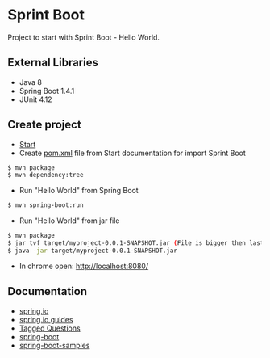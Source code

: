 # Sprint Boot
Project to start with Sprint Boot - Hello World.

## External Libraries
- Java 8
- Spring Boot 1.4.1
- JUnit 4.12

## Create project
- [Start](http://docs.spring.io/spring-boot/docs/current-SNAPSHOT/reference/htmlsingle/#getting-started)
- Create [pom.xml](http://start.spring.io/) file from Start documentation for import Sprint Boot
```bash
$ mvn package
$ mvn dependency:tree
```
- Run "Hello World" from Spring Boot
```bash
$ mvn spring-boot:run
```
- Run "Hello World" from jar file
```bash
$ mvn package
$ jar tvf target/myproject-0.0.1-SNAPSHOT.jar (File is bigger then last one)
$ java -jar target/myproject-0.0.1-SNAPSHOT.jar
```
- In chrome
open: [http://localhost:8080/](http://localhost:8080/)

## Documentation
- [spring.io](http://spring.io/)
- [spring.io guides](http://spring.io/guides/)
- [Tagged Questions](http://stackoverflow.com/tags/spring-boot)
- [spring-boot](https://github.com/spring-projects/spring-boot/tree/master)
- [spring-boot-samples](https://github.com/spring-projects/spring-boot/tree/master/spring-boot-samples)